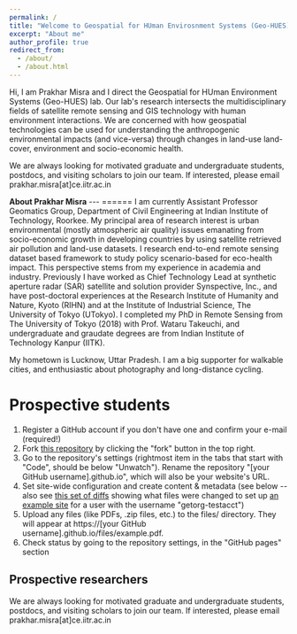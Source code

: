 ```yaml
---
permalink: /
title: "Welcome to Geospatial for HUman Envirosnment Systems (Geo-HUES) laboratory homepage."
excerpt: "About me"
author_profile: true
redirect_from: 
  - /about/
  - /about.html
---
```


Hi, I am Prakhar Misra and I direct the Geospatial for HUman Environment Systems (Geo-HUES) lab. Our lab's research intersects the multidisciplinary fields of satellite remote sensing and GIS technology with human environment interactions. We are concerned with how geospatial technologies can be used for understanding the anthropogenic environmental impacts (and vice-versa) through changes in land-use land-cover, environment and socio-economic health. 

We are always looking for motivated graduate and undergraduate students, postdocs, and visiting scholars to join our team. If interested, please email prakhar.misra[at]ce.iitr.ac.in

**About Prakhar Misra**
--- ======
I am currently Assistant Professor Geomatics Group, Department of Civil Engineering at Indian Institute of Technology, Roorkee. My principal area of research interest is urban environmental (mostly atmospheric air quality) issues emanating from socio-economic growth in developing countries by using satellite retrieved air pollution and land-use datasets. I research end-to-end remote sensing dataset based framework to study policy scenario-based for eco-health impact. This perspective stems from my experience in academia and industry. Previously I have worked as Chief Technology Lead at synthetic aperture radar (SAR) satellite and solution provider Synspective, Inc., and have post-doctoral experiences at the Research Institute of Humanity and Nature, Kyoto (RIHN) and at the Institute of Industrial Science, The University of Tokyo (UTokyo). I completed my PhD in Remote Sensing from The University of Tokyo (2018) with Prof. Wataru Takeuchi, and undergraduate and graudate degrees are from Indian Institute of Technology Kanpur (IITK). 

My hometown is Lucknow, Uttar Pradesh. I am a big supporter for walkable cities, and enthusiastic about photography and long-distance cycling. 

Prospective students
======
1. Register a GitHub account if you don't have one and confirm your e-mail (required!)
1. Fork [this repository](https://github.com/academicpages/academicpages.github.io) by clicking the "fork" button in the top right. 
1. Go to the repository's settings (rightmost item in the tabs that start with "Code", should be below "Unwatch"). Rename the repository "[your GitHub username].github.io", which will also be your website's URL.
1. Set site-wide configuration and create content & metadata (see below -- also see [this set of diffs](http://archive.is/3TPas) showing what files were changed to set up [an example site](https://getorg-testacct.github.io) for a user with the username "getorg-testacct")
1. Upload any files (like PDFs, .zip files, etc.) to the files/ directory. They will appear at https://[your GitHub username].github.io/files/example.pdf.  
1. Check status by going to the repository settings, in the "GitHub pages" section

Prospective researchers
------
We are always looking for motivated graduate and undergraduate students, postdocs, and visiting scholars to join our team. If interested, please email prakhar.misra[at]ce.iitr.ac.in


